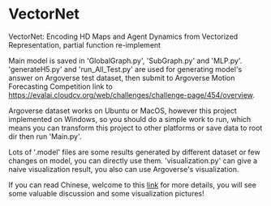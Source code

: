 # VectorNet
VectorNet: Encoding HD Maps and Agent Dynamics from Vectorized Representation, partial function re-implement


Main model is saved in 'GlobalGraph.py', 'SubGraph.py' and 'MLP.py'. 
'generateH5.py' and 'run_All_Test.py' are used for generating model's answer on Argoverse test dataset, 
then submit to Argoverse Motion Forecasting Competition link to https://evalai.cloudcv.org/web/challenges/challenge-page/454/overview.

Argoverse dataset works on Ubuntu or MacOS, however this project implemented on Windows, so you should do a simple work to run,
which means you can transform this project to other platforms or save data to root dir then run 'Main.py'.

Lots of '.model' files are some results generated by different dataset or few changes on model, you can directly use them.
'visualization.py' can give a naive visualization result, you also can use Argoverse's visualization.

If you can read Chinese, welcome to this [link](https://zhuanlan.zhihu.com/p/149799591) for more details, you will see some valuable discussion and some visualization pictures!